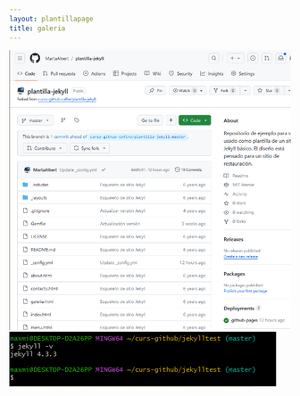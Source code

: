 ```yaml
---
layout: plantillapage
title: galeria
---
```

<img src="images/2.png" /><br /><img src="images/5.png" />